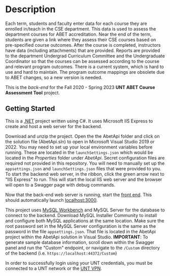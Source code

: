 # Description
Each term, students and faculty enter data for each course they are enrolled in/teach in the CSE department. This data is used to assess the department courses for ABET accreditation. Near the end of the term, students are given a link where they assess their CSE courses based on pre-specified course outcomes. After the course is completed, instructors have data (including attachments) that are provided. Reports are provided to the department Undergrad Curriculum Committee and the Undergraduate Coordinator so that the courses can be assessed according to the course and relevant program outcomes. There is a current system, which is hard to use and hard to maintain. The program outcome mappings are obsolete due to ABET changes, so a new version is needed.

This is the _back-end_ for the Fall 2020 - Spring 2023 **UNT ABET Course Assessment Tool** project.

## Getting Started
This is a [.NET](https://dotnet.microsoft.com/en-US/) project written using C#. It uses Microsoft IIS Express to create and host a web server for the backend.

Download and unzip the project. Open the the AbetApi folder and click on the solution file (AbetApi.sln) to open in Microsoft Visual Studio 2019 or 2022.
You may need to set up your local environment variables before running. These are located in the `launchSettings.json` which would be located in the _Properties_ folder under _AbetApi_.
Secret configuration files are required not provided in this repository. You will need to manually set up the `appsettings.json` and `launchSettings.json` files that were provided to you.
To start the backend web server, in the ribbon, click the green arrow next to "IIS Express" to run. This will start the local IIS web server and the browser will open to a Swagger page with debug commands.

Now that the back-end web server is running, start the [front end](https://github.com/huynggg/Abet-Course-Assessment-Tool-Frontend). This should automatically launch [localhost:3000](http://localhost:3000).

This project uses [MySQL Workbench](https://dev.mysql.com/downloads/workbench/) and MySQL Server for the database to connect to the backend. Download MySQL Installer Community to install and configure both MySQL applications at the same location. Make sure the root password set in the MySQL Server configuration is the same as the password in the file `appsettings.json`. That file is located in the AbetApi project within the AbetApi solution in Visual Studio.
**IMPORTANT**: To generate sample database information, scroll down within the Swagger panel and run the "Custom" endpoint, or navigate to the `/Custom` directory of the backend (i.e. `https://localhost:44372/Custom`)

In order to successfully login using your UNT credentials, you must be connected to a UNT network or the [UNT VPN](https://itss.untsystem.edu/sites/default/files/campus_vpn.pdf).
